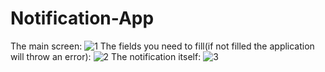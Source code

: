 # Notification-App
The main screen:
![1](https://user-images.githubusercontent.com/103197783/189490787-8610e24f-cd41-4c25-938c-d9c7eb9de4ca.PNG)
The fields you need to fill(if not filled the application will throw an error):
![2](https://user-images.githubusercontent.com/103197783/189490788-f05900c9-1611-4308-ac18-5c5ab67d48c1.PNG)
The notification itself:
![3](https://user-images.githubusercontent.com/103197783/189490794-434ba65d-2f5d-4bc8-837a-35e00cfc4c48.PNG)

